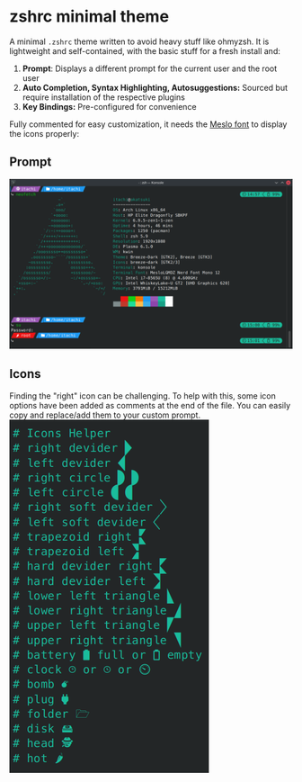 # zshrc minimal theme

A minimal `.zshrc` theme written to avoid heavy stuff like ohmyzsh. It is lightweight and self-contained, with the basic stuff for a fresh install and:

1. **Prompt**: Displays a different prompt for the current user and the root user
2. **Auto Completion, Syntax Highlighting, Autosuggestions:** Sourced but require installation of the respective plugins
3. **Key Bindings:** Pre-configured for convenience

Fully commented for easy customization, it needs the [Meslo font](./bin/meslo.tar.gz) to display the icons properly:
## Prompt
![How it looks like](./bin/zshrc.png)
## Icons
Finding the "right" icon can be challenging. To help with this, some icon options have been added as comments at the end of the file. You can easily copy and replace/add them to your custom prompt.
![Icons](./bin/icons.png)
